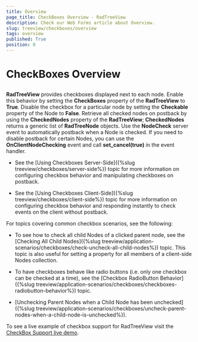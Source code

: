 ```yaml
---
title: Overview
page_title: CheckBoxes Overview - RadTreeView
description: Check our Web Forms article about Overview.
slug: treeview/checkboxes/overview
tags: overview
published: True
position: 0
---
```


# CheckBoxes Overview



## 

**RadTreeView** provides checkboxes displayed next to each node. Enable this behavior by setting the **CheckBoxes** property of the **RadTreeView** to **True**. Disable the checkbox for a particular node by setting the **Checkable** property of the Node to **False**. Retrieve all checked nodes on postback by using the **CheckedNodes** property of the **RadTreeView**; **CheckedNodes** returns a generic list of **RadTreeNode** objects. Use the **NodeCheck** server event to automatically postback when a Node is checked. If you need to disable postback for certain Nodes, you can use the **OnClientNodeChecking** event and call **set_cancel(true)** in the event handler.

* See the [Using Checkboxes Server-Side]({%slug treeview/checkboxes/server-side%}) topic for more information on configuring checkbox behavior and manipulating checkboxes on postback.

* See the [Using Checkboxes Client-Side]({%slug treeview/checkboxes/client-side%}) topic for more information on configuring checkbox behavior and responding instantly to check events on the client without postback.

For topics covering common checkbox scenarios, see the following:

* To see how to check all child Nodes of a clicked parent node, see the [Checking All Child Nodes]({%slug treeview/application-scenarios/checkboxes/check-uncheck-all-child-nodes%}) topic. This topic is also useful for setting a property for all members of a client-side Nodes collection.

* To have checkboxes behave like radio buttons (i.e. only one checkbox can be checked at a time), see the [Checkbox RadioButton Behavior]({%slug treeview/application-scenarios/checkboxes/checkboxes-radiobutton-behavior%}) topic.

* [Unchecking Parent Nodes when a Child Node has been unchecked]({%slug treeview/application-scenarios/checkboxes/uncheck-parent-nodes-when-a-child-node-is-unchecked%}).

To see a live example of checkbox support for RadTreeView visit the [CheckBox Support live demo](https://demos.telerik.com/aspnet-ajax/TreeView/Examples/Functionality/CheckBoxes/DefaultCS.aspx).


